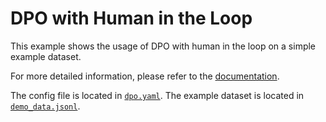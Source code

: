 # DPO with Human in the Loop

This example shows the usage of DPO with human in the loop on a simple example dataset.

For more detailed information, please refer to the [documentation](../../docs/sphinx_doc/source/tutorial/example_data_functionalities.md#example-human-in-the-loop).

The config file is located in [`dpo.yaml`](dpo.yaml). The example dataset is located in [`demo_data.jsonl`](demo-data.jsonl).

